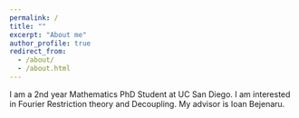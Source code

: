 ```yaml
---
permalink: /
title: ""
excerpt: "About me"
author_profile: true
redirect_from: 
  - /about/
  - /about.html
---
```


I am a 2nd year Mathematics PhD Student at UC San Diego. I am interested in Fourier Restriction theory and Decoupling. My advisor is Ioan Bejenaru.
